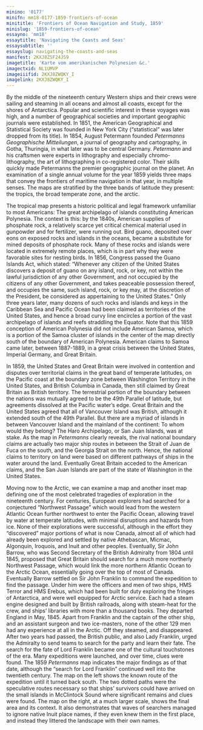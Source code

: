 ```yaml
---
minino: '0177'
minifn: mm18-0177-1859-frontiers-of-ocean
minititle: 'Frontiers of Ocean Navigation and Study, 1859'
minislug: '1859-frontiers-of-ocean'
essayno: 'mm18'
essaytitle: 'Navigating the Coasts and Seas'
essaysubtitle: ''
essayslug: navigating-the-coasts-and-seas
manifest: 2KXJ8ZSF24JS9
imagetitle: 'Karte vom amerikanischen Polynesien &c.'
imagectxid: NL1UMVP
imageiiifid: 2KXJ8ZWQKY_I
imagelink: 2KXJ8ZWQKY_I
---
```

By the middle of the nineteenth century Western ships and their crews were sailing and steaming in all oceans and almost all coasts, except for the shores of Antarctica. Popular and scientific interest in these voyages was high, and a number of geographical societies and important geographic journals were established. In 1851, the American Geographical and Statistical Society was founded in New York City (“statistical” was later dropped from its title). In 1854, August Petermann founded _Petermanns Geographische Mitteilungen_, a journal of geography and cartography, in Gotha, Thuringia, in what later was to be central Germany. _Petermann_ and his craftsmen were experts in lithography and especially chromo-lithography, the art of lithographing in co-registered color. Their skills quickly made Petermanns the premier geographic journal on the planet. An examination of a single annual volume for the year 1859 yields three maps that convey the frontiers of maritime navigation in that year, in multiple senses. The maps are stratified by the three bands of latitude they present: the tropics, the broad temperate zone, and the arctic. 

The tropical map presents a historic political and legal framework unfamiliar to most Americans: The great archipelago of islands constituting American Polynesia. The context is this: by the 1840s, American supplies of phosphate rock, a relatively scarce yet critical chemical material used in gunpowder and for fertilizer, were running out. Bird guano, deposited over eons on exposed rocks and islands in the oceans, became a substitute for mined deposits of phosphate rock. Many of these rocks and islands were located in extremely remote places, which is in part why they were favorable sites for nesting birds. In 1856, Congress passed the Guano Islands Act, which stated: “Whenever any citizen of the United States discovers a deposit of guano on any island, rock, or key, not within the lawful jurisdiction of any other Government, and not occupied by the citizens of any other Government, and takes peaceable possession thereof, and occupies the same, such island, rock, or key may, at the discretion of the President, be considered as appertaining to the United States.” Only three years later, many dozens of such rocks and islands and keys in the Caribbean Sea and Pacific Ocean had been claimed as territories of the United States, and hence a broad curvy line encircles a portion of the vast archipelago of islands and reefs straddling the Equator. Note that this 1859 conception of American Polynesia did not include American Samoa, which is a portion of the Samoa cluster of islands in the center of the map directly south of the boundary of American Polynesia. American claims to Samoa came later, between 1887-1889, in a great crisis between the United States, Imperial Germany, and Great Britain. 

In 1859, the United States and Great Britain were involved in contention and disputes over territorial claims in the great band of temperate latitudes, on the Pacific coast at the boundary zone between Washington Territory in the United States, and British Columbia in Canada, then still claimed by Great Britain as British territory. The terrestrial portion of the boundary between the nations was mutually agreed to be the 49th Parallel of latitude, but agreements dissolved at the Pacific water’s edge. Great Britain and the United States agreed that all of Vancouver Island was British, although it extended south of the 49th Parallel. But there are a myriad of islands in between Vancouver Island and the mainland of the continent: To whom would they belong? The Haro Archipelago, or San Juan Islands, was at stake. As the map in _Petermanns_ clearly reveals, the rival national boundary claims are actually two major ship routes in between the Strait of Juan de Fuca on the south, and the Georgia Strait on the north. Hence, the national claims to territory on land were based on different pathways of ships in the water around the land. Eventually Great Britain acceded to the American claims, and the San Juan Islands are part of the state of Washington in the United States. 

Moving now to the Arctic, we can examine a map and another inset map defining one of the most celebrated tragedies of exploration in the nineteenth century. For centuries, European explorers had searched for a conjectured “Northwest Passage” which would lead from the western Atlantic Ocean further northwest to enter the Pacific Ocean, allowing travel by water at temperate latitudes, with minimal disruptions and hazards from ice. None of their explorations were successful, although in the effort they “discovered” major portions of what is now Canada, almost all of which had already been explored and settled by native Athebascan, Micmac, Algonquin, Iroquois, and Inuit and other peoples. Eventually, Sir John Barrow, who was Second Secretary of the British Admiralty from 1804 until 1845, proposed that Great Britain should search for a much more northerly Northwest Passage, which would link the more northern Atlantic Ocean to the Arctic Ocean, essentially going over the top of most of Canada. Eventually Barrow settled on Sir John Franklin to command the expedition to find the passage. Under him were the officers and men of two ships, HMS Terror and HMS Erebus, which had been built for duty exploring the fringes of Antarctica, and were well equipped for Arctic service. Each had a steam engine designed and built by British railroads, along with steam-heat for the crew, and ships’ libraries with more than a thousand books. They departed England in May, 1845. Apart from Franklin and the captain of the other ship, and an assistant surgeon and two ice-masters, none of the other 129 men had any experience at all in the Arctic. Off they steamed, and disappeared. After two years had passed, the British public, and also Lady Franklin, urged the Admiralty to send teams to search for the party and learn their fate. The search for the fate of Lord Franklin became one of the cultural touchstones of the era. Many expeditions were launched, and over time, clues were found. The 1859 _Petermanns_ map indicates the major findings as of that date, although the “search for Lord Franklin” continued well into the twentieth century. The map on the left shows the known route of the expedition until it turned back south. The two dotted paths were the speculative routes necessary so that ships’ survivors could have arrived on the small islands in McClintock Sound where significant remains and clues were found. The map on the right, at a much larger scale, shows the final area and its context. It also demonstrates that waves of searchers managed to ignore native Inuit place names, if they even knew them in the first place, and instead they littered the landscape with their own names. 



